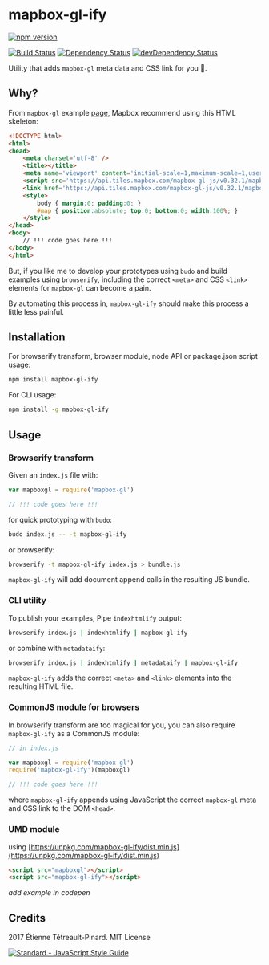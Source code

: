 # mapbox-gl-ify

[![npm
version](https://badge.fury.io/js/mapbox-gl-ify.svg)](https://badge.fury.io/js/mapbox-gl-ify)

[![Build
Status](https://travis-ci.org/etpinard/mapbox-gl-ify.svg?branch=master)](https://travis-ci.org/etpinard/mapbox-gl-ify)
[![Dependency
Status](https://david-dm.org/etpinard/mapbox-gl-ify.svg?style=flat-square)](https://david-dm.org/etpinard/mapbox-gl-ify)
[![devDependency
Status](https://david-dm.org/etpinard/mapbox-gl-ify/dev-status.svg?style=flat-square)](https://david-dm.org/etpinard/mapbox-gl-ify#info=devDependencies)

Utility that adds `mapbox-gl` meta data and CSS link for you :tada:.

## Why?

From `mapbox-gl` example
[page](https://www.mapbox.com/mapbox-gl-js/examples/), Mapbox recommend using
this HTML skeleton:

```html
<!DOCTYPE html>
<html>
<head>
    <meta charset='utf-8' />
    <title></title>
    <meta name='viewport' content='initial-scale=1,maximum-scale=1,user-scalable=no' />
    <script src='https://api.tiles.mapbox.com/mapbox-gl-js/v0.32.1/mapbox-gl.js'></script>
    <link href='https://api.tiles.mapbox.com/mapbox-gl-js/v0.32.1/mapbox-gl.css' rel='stylesheet' />
    <style>
        body { margin:0; padding:0; }
        #map { position:absolute; top:0; bottom:0; width:100%; }
    </style>
</head>
<body>
	// !!! code goes here !!!
</body>
</html>

```

But, if you like me to develop your prototypes using `budo` and build examples
using `browserify`, including the correct `<meta>` and CSS `<link>` elements
for `mapbox-gl` can become a pain. 

By automating this process in, `mapbox-gl-ify` should make this process a
little less painful.

## Installation 

For browserify transform, browser module, node API or package.json script
usage:

```bash
npm install mapbox-gl-ify
```

For CLI usage:

```bash
npm install -g mapbox-gl-ify
```

## Usage

### Browserify transform

Given an `index.js` file with:

```js
var mapboxgl = require('mapbox-gl')

// !!! code goes here !!!
```

for quick prototyping with `budo`:

```bash
budo index.js -- -t mapbox-gl-ify 
```

or browserify:

```bash
browserify -t mapbox-gl-ify index.js > bundle.js
```

`mapbox-gl-ify` will add document append calls in the resulting JS bundle.


### CLI utility

To publish your examples, Pipe `indexhtmlify` output:


```bash
browserify index.js | indexhtmlify | mapbox-gl-ify
```

or combine with `metadataify`:

```bash
browserify index.js | indexhtmlify | metadataify | mapbox-gl-ify
```

`mapbox-gl-ify` adds the correct `<meta>` and `<link>` elements into the
resulting HTML file.


### CommonJS module for browsers

In browserify transform are too magical for you, you can also require
`mapbox-gl-ify` as a CommonJS module:

```js
// in index.js

var mapboxgl = require('mapbox-gl')
require('mapbox-gl-ify')(mapboxgl)

// !!! code goes here !!!
```

where `mapbox-gl-ify` appends using JavaScript the correct `mapbox-gl` meta and
CSS link to the DOM `<head>`.

### UMD module

using
[https://unpkg.com/mapbox-gl-ify/dist.min.js](https://unpkg.com/mapbox-gl-ify/dist.min.js)

```html
<script src="mapboxgl"></script>
<script src="mapbox-gl-ify"></script>
```

_add example in codepen_

## Credits

2017 Étienne Tétreault-Pinard. MIT License

[![Standard - JavaScript Style
Guide](https://cdn.rawgit.com/feross/standard/master/badge.svg)](https://github.com/feross/standard)
